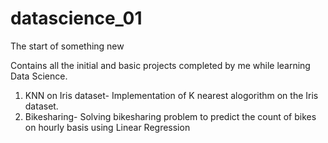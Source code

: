 # datascience_01
The start of something new

Contains all the initial and basic projects completed by me while learning Data Science.
1. KNN on Iris dataset- Implementation of K nearest alogorithm on the Iris dataset.
2. Bikesharing- Solving bikesharing problem to predict the count of bikes on hourly basis using Linear Regression
